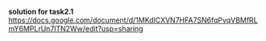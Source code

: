 **solution for task2.1**
https://docs.google.com/document/d/1MKdlCXVN7HFA7SN6fqPvqVBMfRLmY6MPLrUn7lTN2Ww/edit?usp=sharing


